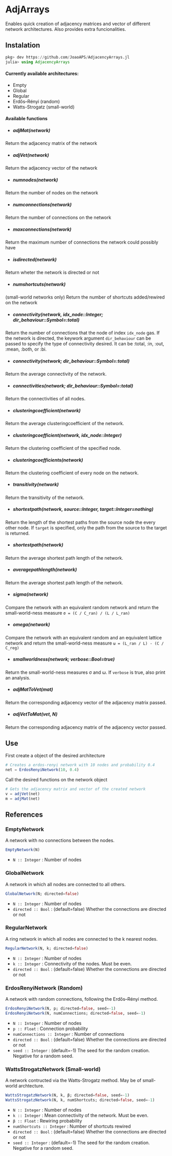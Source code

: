 AdjArrays
=========

Enables quick creation of adjacency matrices and vector of different
network architectures.
Also provides extra funcionalities.

## Instalation
```julia
pkg> dev https://github.com/JoaoAPS/AdjacencyArrays.jl
julia> using AdjacencyArrays
```

#### Currently available architectures:
- Empty
- Global
- Regular
- Erdős–Rényi (random)
- Watts-Strogatz (small-world)

#### Available functions
- ##### adjMat(network)
Return the adjacency matrix of the network

- ##### adjVet(network)
Return the adjacency vector of the network

- ##### numnodes(network)
Return the number of nodes on the network

- ##### numconnections(network)
Return the number of connections on the network

- ##### maxconnections(network)
Return the maximum number of connections the network could possibly have

- ##### isdirected(network)
Return wheter the network is directed or not

- ##### numshortcuts(network)
(small-world networks only) Return the number of shortcuts added/rewired on the network

- ##### connectivity(network, idx_node::Integer; dir_behaviour::Symbol=:total)
Return the number of connections that the node of index `idx_node` gas.
If the network is directed, the keywork argument `dir_behaviour` can be passed to specify the 
type of connectivity desired. It can be :total, :in, :out, :mean, :both, or :bi.

- ##### connectivity(network; dir_behaviour::Symbol=:total)
Return the average connectivity of the network.

- ##### connectivities(network; dir_behaviour::Symbol=:total)
Return the connectivities of all nodes.

- ##### clusteringcoefficient(network)
Return the average clusteringcoefficient of the network.

- ##### clusteringcoefficient(network, idx_node::Integer)
Return the clustering coefficient of the specified node.

- ##### clusteringcoefficients(network)
Return the clustering coefficient of every node on the network.

- ##### transitivity(network)
Return the transitivity of the network.

- ##### shortestpath(network, source::Integer,	target::Integer=nothing)
Return the length of the shortest paths from the source node the every other node.
If `target` is specified, only the path from the source to the target is returned.

- ##### shortestpath(network)
Return the average shortest path length of the network.

- ##### averagepathlength(network)
Return the average shortest path length of the network.

- ##### sigma(network)
Compare the network with an equivalent random network and return
the small-world-ness measure ``σ = (C / C_ran) / (L / L_ran)``

- ##### omega(network)
Compare the network with an equivalent random and an equivalent lattice network
and return the small-world-ness measure ``ω = (L_ran / L) - (C / C_reg)``

- ##### smallworldness(network; verbose::Bool=true)
Return the small-world-ness measures σ and ω.
If `verbose` is true, also print an analysis.


- ##### adjMatToVet(mat)
Return the corresponding adjacency vector of the adjacency matrix passed.

- ##### adjVetToMat(vet, N)
Return the corresponding adjacency matrix of the adjacency vector passed.


## Use

First create a object of the desired architecture

``` julia
# Creates a erdos-renyi network with 10 nodes and probability 0.4
net = ErdosRenyiNetwork(10, 0.4)
```

Call the desired functions on the network object

``` julia
# Gets the adjacency matrix and vector of the created network
v = adjVet(net)
m = adjMat(net)
```


## References

### EmptyNetwork
A network with no connections between the nodes.

```julia
EmptyNetwork(N)
```
- `N :: Integer` : Number of nodes

### GlobalNetwork
A network in which all nodes are connected to all others.

```julia
GlobalNetwork(N; directed=false)
```
- `N :: Integer` : Number of nodes
- `directed :: Bool` : (default=false) Whether the connections are directed or not

### RegularNetwork
A ring network in which all nodes are connected to the k nearest nodes.

```julia
RegularNetwork(N, k; directed=false)
```
- `N :: Integer` : Number of nodes
- `k :: Integer` : Connectivity of the nodes. Must be even.
- `directed :: Bool` : (default=false) Whether the connections are directed or not

### ErdosRenyiNetwork (Random)
A network with random connections, following the Erdős–Rényi method.

```julia
ErdosRenyiNetwork(N, p; directed=false, seed=-1)
ErdosRenyiNetwork(N, numConnections; directed=false, seed=-1)
```
- `N :: Integer` : Number of nodes
- `p :: Float`   : Connection probability
- `numConnections :: Integer` : Number of connections
- `directed :: Bool` : (default=false) Whether the connections are directed or not
- `seed :: Integer` : (default=-1) The seed for the random creation. Negative for a random seed.

### WattsStrogatzNetwork (Small-world)
A network contructed via the Watts-Strogatz method. May be of small-world archtecture.

```julia
WattsStrogatzNetwork(N, k, β; directed=false, seed=-1)
WattsStrogatzNetwork(N, k, numShortcuts; directed=false, seed=-1)
```
- `N :: Integer` : Number of nodes
- `k :: Integer` : Mean connectivity of the network. Must be even.
- `β :: Float`   : Rewiring probability
- `numShortcuts :: Integer` : Number of shortcuts rewired
- `directed :: Bool` : (default=false) Whether the connections are directed or not
- `seed :: Integer` : (default=-1) The seed for the random creation. Negative for a random seed.

